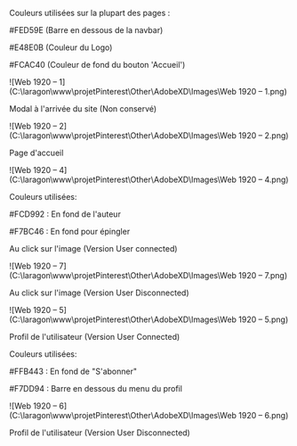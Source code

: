 Couleurs utilisées sur la plupart des pages : 



#FED59E (Barre en dessous de la navbar)

#E48E0B (Couleur du Logo)

#FCAC40 (Couleur de fond du bouton 'Accueil')



![Web 1920 – 1](C:\laragon\www\projetPinterest\Other\AdobeXD\Images\Web 1920 – 1.png)



Modal à l'arrivée du site (Non conservé)



![Web 1920 – 2](C:\laragon\www\projetPinterest\Other\AdobeXD\Images\Web 1920 – 2.png)

Page d'accueil





![Web 1920 – 4](C:\laragon\www\projetPinterest\Other\AdobeXD\Images\Web 1920 – 4.png)

Couleurs utilisées: 

#FCD992 : En fond de l'auteur

#F7BC46 : En fond pour épingler



Au click sur l'image (Version User connected)

![Web 1920 – 7](C:\laragon\www\projetPinterest\Other\AdobeXD\Images\Web 1920 – 7.png)

Au click sur l'image (Version User Disconnected)

![Web 1920 – 5](C:\laragon\www\projetPinterest\Other\AdobeXD\Images\Web 1920 – 5.png)

Profil de l'utilisateur (Version User Connected)



Couleurs utilisées: 

#FFB443 : En fond de "S'abonner"

#F7DD94 : Barre en dessous du menu du profil



![Web 1920 – 6](C:\laragon\www\projetPinterest\Other\AdobeXD\Images\Web 1920 – 6.png)

Profil de l'utilisateur (Version User Disconnected)